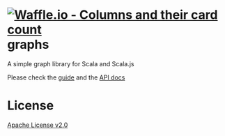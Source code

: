 [![Waffle.io - Columns and their card count](https://badge.waffle.io/flowtick/graphs.png?columns=all)](https://waffle.io/flowtick/graphs?utm_source=badge)
graphs
======

A simple graph library for Scala and Scala.js

Please check the [guide](https://flowtick.bitbucket.io/graphs) and the
[API docs](https://flowtick.bitbucket.io/graphs/api/com/flowtick/graphs/index.html)

License
=======

[Apache License v2.0](LICENSE)
